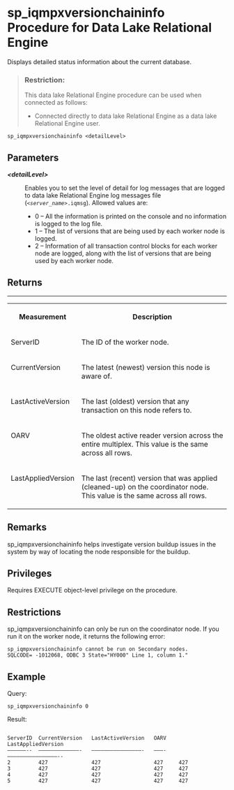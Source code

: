<!-- loio75c8ed076eed41ae914648167432ca1a -->

# sp\_iqmpxversionchaininfo Procedure for Data Lake Relational Engine

Displays detailed status information about the current database.



> ### Restriction:  
> This data lake Relational Engine procedure can be used when connected as follows:
> 
> -   Connected directly to data lake Relational Engine as a data lake Relational Engine user.



```
sp_iqmpxversionchaininfo <detailLevel>
```



<a name="loio75c8ed076eed41ae914648167432ca1a__section_rht_h4c_kkb"/>

## Parameters


<dl>
<dt><b>

*<detailLevel\>*

</b></dt>
<dd>

Enables you to set the level of detail for log messages that are logged to data lake Relational Engine log messages file \(<code><i class="varname">&lt;server_name&gt;</i>.iqmsg</code>\). Allowed values are:

-   0 – All the information is printed on the console and no information is logged to the log file.
-   1 – The list of versions that are being used by each worker node is logged.
-   2 – Information of all transaction control blocks for each worker node are logged, along with the list of versions that are being used by each worker node.



</dd>
</dl>



<a name="loio75c8ed076eed41ae914648167432ca1a__section_fqg_g4g_nbb"/>

## Returns

****


<table>
<tr>
<th valign="top">

Measurement



</th>
<th valign="top">

Description



</th>
</tr>
<tr>
<td valign="top">

ServerID



</td>
<td valign="top">

The ID of the worker node.



</td>
</tr>
<tr>
<td valign="top">

CurrentVersion



</td>
<td valign="top">

The latest \(newest\) version this node is aware of.



</td>
</tr>
<tr>
<td valign="top">

LastActiveVersion



</td>
<td valign="top">

The last \(oldest\) version that any transaction on this node refers to.



</td>
</tr>
<tr>
<td valign="top">

OARV



</td>
<td valign="top">

The oldest active reader version across the entire multiplex. This value is the same across all rows.



</td>
</tr>
<tr>
<td valign="top">

LastAppliedVersion



</td>
<td valign="top">

The last \(recent\) version that was applied \(cleaned-up\) on the coordinator node. This value is the same across all rows.



</td>
</tr>
</table>



<a name="loio75c8ed076eed41ae914648167432ca1a__iq_iqmpx_259"/>

## Remarks

sp\_iqmpxversionchaininfo helps investigate version buildup issues in the system by way of locating the node responsible for the buildup.



<a name="loio75c8ed076eed41ae914648167432ca1a__iq_iqmpx_258"/>

## Privileges

Requires EXECUTE object-level privilege on the procedure.



<a name="loio75c8ed076eed41ae914648167432ca1a__section_hkk_xwh_jkb"/>

## Restrictions

sp\_iqmpxversionchaininfo can only be run on the coordinator node. If you run it on the worker node, it returns the following error:

```
sp_iqmpxversionchaininfo cannot be run on Secondary nodes.
SQLCODE= -1012068, ODBC 3 State="HY000" Line 1, column 1."
```



<a name="loio75c8ed076eed41ae914648167432ca1a__section_utq_cf3_jkb"/>

## Example

Query:

```
sp_iqmpxversionchaininfo 0
```

Result:

```

ServerID  CurrentVersion   LastActiveVersion   OARV   LastAppliedVersion
––––––--  –––––––––––––-   ––––––––––––––––-   –––-   ––––––––––––––––--
2         427              427                 427     427
3         427              427                 427     427
4         427              427                 427     427
5         427              427                 427     427
```


